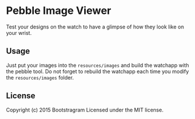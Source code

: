 # Pebble Image Viewer

Test your designs on the watch to have a glimpse of how they look like on your wrist.

## Usage

Just put your images into the `resources/images` and build the watchapp with the pebble tool.
Do not forget to rebuild the watchapp each time you modify the `resources/images` folder.

## License
Copyright (c) 2015 Bootstragram
Licensed under the MIT license.
